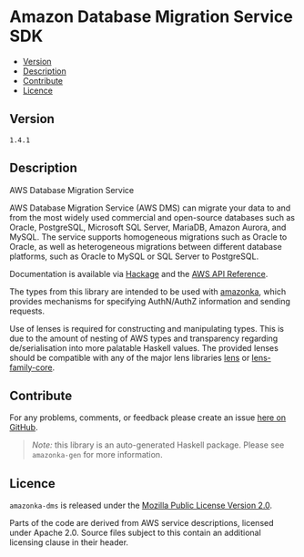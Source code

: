 # Amazon Database Migration Service SDK

* [Version](#version)
* [Description](#description)
* [Contribute](#contribute)
* [Licence](#licence)


## Version

`1.4.1`


## Description

AWS Database Migration Service

AWS Database Migration Service (AWS DMS) can migrate your data to and
from the most widely used commercial and open-source databases such as
Oracle, PostgreSQL, Microsoft SQL Server, MariaDB, Amazon Aurora, and
MySQL. The service supports homogeneous migrations such as Oracle to
Oracle, as well as heterogeneous migrations between different database
platforms, such as Oracle to MySQL or SQL Server to PostgreSQL.

Documentation is available via [Hackage](http://hackage.haskell.org/package/amazonka-dms)
and the [AWS API Reference](https://aws.amazon.com/documentation/).

The types from this library are intended to be used with [amazonka](http://hackage.haskell.org/package/amazonka),
which provides mechanisms for specifying AuthN/AuthZ information and sending requests.

Use of lenses is required for constructing and manipulating types.
This is due to the amount of nesting of AWS types and transparency regarding
de/serialisation into more palatable Haskell values.
The provided lenses should be compatible with any of the major lens libraries
[lens](http://hackage.haskell.org/package/lens) or [lens-family-core](http://hackage.haskell.org/package/lens-family-core).

## Contribute

For any problems, comments, or feedback please create an issue [here on GitHub](https://github.com/brendanhay/amazonka/issues).

> _Note:_ this library is an auto-generated Haskell package. Please see `amazonka-gen` for more information.


## Licence

`amazonka-dms` is released under the [Mozilla Public License Version 2.0](http://www.mozilla.org/MPL/).

Parts of the code are derived from AWS service descriptions, licensed under Apache 2.0.
Source files subject to this contain an additional licensing clause in their header.
